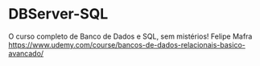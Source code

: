# DBServer-SQL

 O curso completo de Banco de Dados e SQL, sem mistérios! Felipe Mafra
https://www.udemy.com/course/bancos-de-dados-relacionais-basico-avancado/
